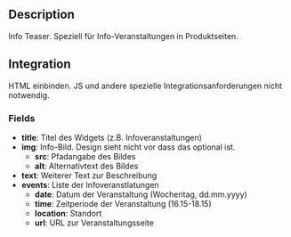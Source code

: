 ## Description

Info Teaser. Speziell für Info-Veranstaltungen in Produktseiten.

## Integration

HTML einbinden. JS und andere spezielle Integrationsanforderungen nicht notwendig.

### Fields

* **title**: Titel des Widgets (z.B. Infoveranstaltungen)
* **img**: Info-Bild. Design sieht nicht vor dass das optional ist.
	* **src**: Pfadangabe des Bildes
	* **alt**: Alternativtext des Bildes
* **text**: Weiterer Text zur Beschreibung
* **events**: Liste der Infoveranstlatungen
	* **date**: Datum der Veranstaltung (Wochentag, dd.mm.yyyy)
	* **time**: Zeitperiode der Veranstaltung (16.15-18.15)
	* **location**: Standort
	* **url**: URL zur Veranstaltungsseite

